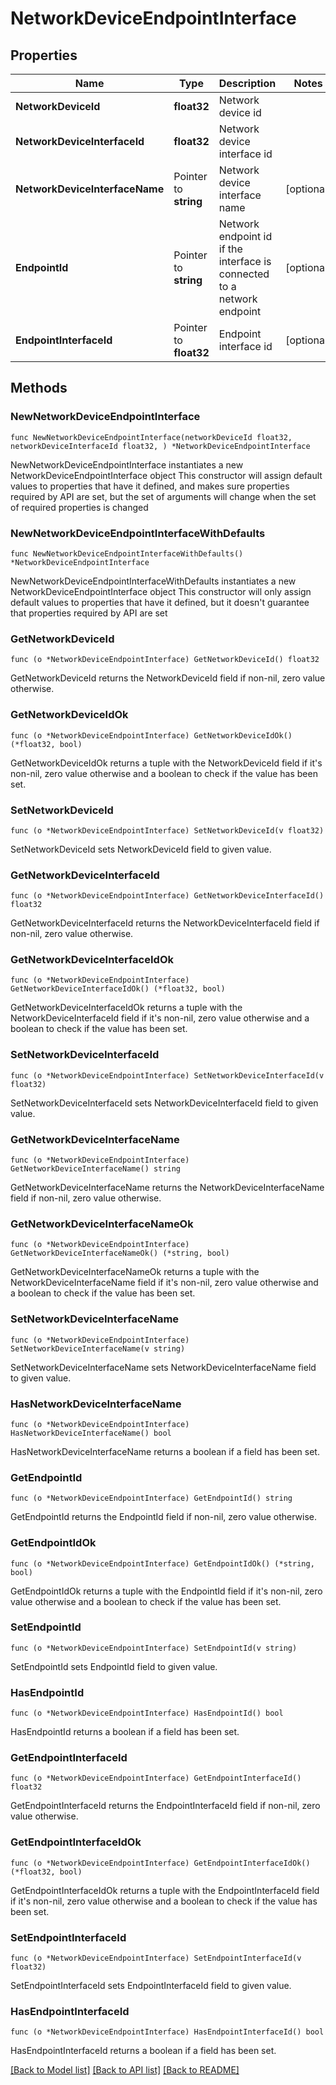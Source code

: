 # NetworkDeviceEndpointInterface

## Properties

Name | Type | Description | Notes
------------ | ------------- | ------------- | -------------
**NetworkDeviceId** | **float32** | Network device id | 
**NetworkDeviceInterfaceId** | **float32** | Network device interface id | 
**NetworkDeviceInterfaceName** | Pointer to **string** | Network device interface name | [optional] 
**EndpointId** | Pointer to **string** | Network endpoint id if the interface is connected to a network endpoint | [optional] 
**EndpointInterfaceId** | Pointer to **float32** | Endpoint interface id | [optional] 

## Methods

### NewNetworkDeviceEndpointInterface

`func NewNetworkDeviceEndpointInterface(networkDeviceId float32, networkDeviceInterfaceId float32, ) *NetworkDeviceEndpointInterface`

NewNetworkDeviceEndpointInterface instantiates a new NetworkDeviceEndpointInterface object
This constructor will assign default values to properties that have it defined,
and makes sure properties required by API are set, but the set of arguments
will change when the set of required properties is changed

### NewNetworkDeviceEndpointInterfaceWithDefaults

`func NewNetworkDeviceEndpointInterfaceWithDefaults() *NetworkDeviceEndpointInterface`

NewNetworkDeviceEndpointInterfaceWithDefaults instantiates a new NetworkDeviceEndpointInterface object
This constructor will only assign default values to properties that have it defined,
but it doesn't guarantee that properties required by API are set

### GetNetworkDeviceId

`func (o *NetworkDeviceEndpointInterface) GetNetworkDeviceId() float32`

GetNetworkDeviceId returns the NetworkDeviceId field if non-nil, zero value otherwise.

### GetNetworkDeviceIdOk

`func (o *NetworkDeviceEndpointInterface) GetNetworkDeviceIdOk() (*float32, bool)`

GetNetworkDeviceIdOk returns a tuple with the NetworkDeviceId field if it's non-nil, zero value otherwise
and a boolean to check if the value has been set.

### SetNetworkDeviceId

`func (o *NetworkDeviceEndpointInterface) SetNetworkDeviceId(v float32)`

SetNetworkDeviceId sets NetworkDeviceId field to given value.


### GetNetworkDeviceInterfaceId

`func (o *NetworkDeviceEndpointInterface) GetNetworkDeviceInterfaceId() float32`

GetNetworkDeviceInterfaceId returns the NetworkDeviceInterfaceId field if non-nil, zero value otherwise.

### GetNetworkDeviceInterfaceIdOk

`func (o *NetworkDeviceEndpointInterface) GetNetworkDeviceInterfaceIdOk() (*float32, bool)`

GetNetworkDeviceInterfaceIdOk returns a tuple with the NetworkDeviceInterfaceId field if it's non-nil, zero value otherwise
and a boolean to check if the value has been set.

### SetNetworkDeviceInterfaceId

`func (o *NetworkDeviceEndpointInterface) SetNetworkDeviceInterfaceId(v float32)`

SetNetworkDeviceInterfaceId sets NetworkDeviceInterfaceId field to given value.


### GetNetworkDeviceInterfaceName

`func (o *NetworkDeviceEndpointInterface) GetNetworkDeviceInterfaceName() string`

GetNetworkDeviceInterfaceName returns the NetworkDeviceInterfaceName field if non-nil, zero value otherwise.

### GetNetworkDeviceInterfaceNameOk

`func (o *NetworkDeviceEndpointInterface) GetNetworkDeviceInterfaceNameOk() (*string, bool)`

GetNetworkDeviceInterfaceNameOk returns a tuple with the NetworkDeviceInterfaceName field if it's non-nil, zero value otherwise
and a boolean to check if the value has been set.

### SetNetworkDeviceInterfaceName

`func (o *NetworkDeviceEndpointInterface) SetNetworkDeviceInterfaceName(v string)`

SetNetworkDeviceInterfaceName sets NetworkDeviceInterfaceName field to given value.

### HasNetworkDeviceInterfaceName

`func (o *NetworkDeviceEndpointInterface) HasNetworkDeviceInterfaceName() bool`

HasNetworkDeviceInterfaceName returns a boolean if a field has been set.

### GetEndpointId

`func (o *NetworkDeviceEndpointInterface) GetEndpointId() string`

GetEndpointId returns the EndpointId field if non-nil, zero value otherwise.

### GetEndpointIdOk

`func (o *NetworkDeviceEndpointInterface) GetEndpointIdOk() (*string, bool)`

GetEndpointIdOk returns a tuple with the EndpointId field if it's non-nil, zero value otherwise
and a boolean to check if the value has been set.

### SetEndpointId

`func (o *NetworkDeviceEndpointInterface) SetEndpointId(v string)`

SetEndpointId sets EndpointId field to given value.

### HasEndpointId

`func (o *NetworkDeviceEndpointInterface) HasEndpointId() bool`

HasEndpointId returns a boolean if a field has been set.

### GetEndpointInterfaceId

`func (o *NetworkDeviceEndpointInterface) GetEndpointInterfaceId() float32`

GetEndpointInterfaceId returns the EndpointInterfaceId field if non-nil, zero value otherwise.

### GetEndpointInterfaceIdOk

`func (o *NetworkDeviceEndpointInterface) GetEndpointInterfaceIdOk() (*float32, bool)`

GetEndpointInterfaceIdOk returns a tuple with the EndpointInterfaceId field if it's non-nil, zero value otherwise
and a boolean to check if the value has been set.

### SetEndpointInterfaceId

`func (o *NetworkDeviceEndpointInterface) SetEndpointInterfaceId(v float32)`

SetEndpointInterfaceId sets EndpointInterfaceId field to given value.

### HasEndpointInterfaceId

`func (o *NetworkDeviceEndpointInterface) HasEndpointInterfaceId() bool`

HasEndpointInterfaceId returns a boolean if a field has been set.


[[Back to Model list]](../README.md#documentation-for-models) [[Back to API list]](../README.md#documentation-for-api-endpoints) [[Back to README]](../README.md)


